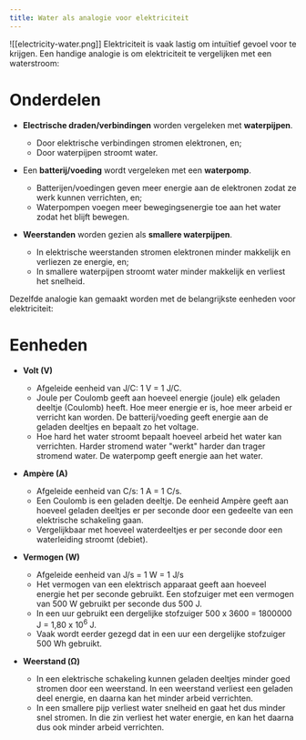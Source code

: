 ```yaml
---
title: Water als analogie voor elektriciteit
---
```


![[electricity-water.png]]
Elektriciteit is vaak lastig om intuïtief gevoel voor te krijgen. Een handige analogie is om elektriciteit te vergelijken met een waterstroom:
# Onderdelen
- **Electrische draden/verbindingen** worden vergeleken met **waterpijpen**.
	- Door elektrische verbindingen stromen elektronen, en;
	- Door waterpijpen stroomt water.

- Een **batterij/voeding** wordt vergeleken met een **waterpomp**.
	- Batterijen/voedingen geven meer energie aan de elektronen zodat ze werk kunnen verrichten, en;
	- Waterpompen voegen meer bewegingsenergie toe aan het water zodat het blijft bewegen.

- **Weerstanden** worden gezien als **smallere waterpijpen**.
	- In elektrische weerstanden stromen elektronen minder makkelijk en verliezen ze energie, en;
	- In smallere waterpijpen stroomt water minder makkelijk en verliest het snelheid.

Dezelfde analogie kan gemaakt worden met de belangrijkste eenheden voor elektriciteit:

# Eenheden
- **Volt (V)**
	- Afgeleide eenheid van J/C: 1 V = 1 J/C.
	- Joule per Coulomb geeft aan hoeveel energie (joule) elk geladen deeltje (Coulomb) heeft. Hoe meer energie er is, hoe meer arbeid er verricht kan worden. De batterij/voeding geeft energie aan de geladen deeltjes en bepaalt zo het voltage.
	- Hoe hard het water stroomt bepaalt hoeveel arbeid het water kan verrichten. Harder stromend water "werkt" harder dan trager stromend water. De waterpomp geeft energie aan het water.

- **Ampère (A)**
	- Afgeleide eenheid van C/s: 1 A = 1 C/s.
	- Een Coulomb is een geladen deeltje. De eenheid Ampère geeft aan hoeveel geladen deeltjes er per seconde door een gedeelte van een elektrische schakeling gaan.
	- Vergelijkbaar met hoeveel waterdeeltjes er per seconde door een waterleiding stroomt (debiet).

- **Vermogen (W)**
	- Afgeleide eenheid van J/s = 1 W = 1 J/s
	- Het vermogen van een elektrisch apparaat geeft aan hoeveel energie het per seconde gebruikt. Een stofzuiger met een vermogen van 500 W gebruikt per seconde dus 500 J.
	- In een uur gebruikt een dergelijke stofzuiger 500 x 3600 = 1800000 J = 1,80 x 10<sup>6</sup> J.
	- Vaak wordt eerder gezegd dat in een uur een dergelijke stofzuiger 500 Wh gebruikt.

- **Weerstand (Ω)**
	- In een elektrische schakeling kunnen geladen deeltjes minder goed stromen door een weerstand. In een weerstand verliest een geladen deel energie, en daarna kan het minder arbeid verrichten.
	- In een smallere pijp verliest water snelheid en gaat het dus minder snel stromen. In die zin verliest het water energie, en kan het daarna dus ook minder arbeid verrichten.